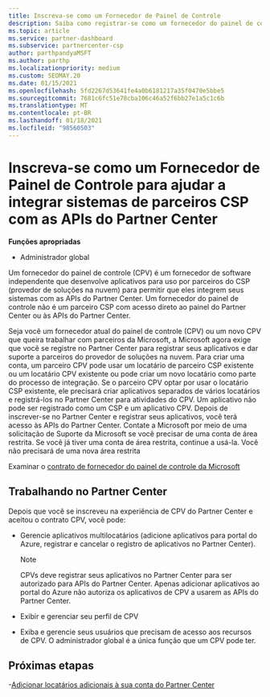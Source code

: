 ```yaml
---
title: Inscreva-se como um Fornecedor de Painel de Controle
description: Saiba como registrar-se como um fornecedor do painel de controle (CPV) no Partner Center para que você possa integrar melhor os sistemas de parceiros CSP com as APIs do Partner Center.
ms.topic: article
ms.service: partner-dashboard
ms.subservice: partnercenter-csp
author: parthpandyaMSFT
ms.author: parthp
ms.localizationpriority: medium
ms.custom: SEOMAY.20
ms.date: 01/15/2021
ms.openlocfilehash: 5fd2267d53641fe4a0b6181217a35f0470e5bbe5
ms.sourcegitcommit: 7681c6fc51e78cba106c46a52f6bb27e1a5c1c6b
ms.translationtype: MT
ms.contentlocale: pt-BR
ms.lasthandoff: 01/18/2021
ms.locfileid: "98560503"
---
```

# <a name="enroll-as-a-control-panel-vendor-to-help-integrate-csp-partner-systems-with-partner-center-apis"></a>Inscreva-se como um Fornecedor de Painel de Controle para ajudar a integrar sistemas de parceiros CSP com as APIs do Partner Center


**Funções apropriadas**

- Administrador global

Um fornecedor do painel de controle (CPV) é um fornecedor de software independente que desenvolve aplicativos para uso por parceiros do CSP (provedor de soluções na nuvem) para permitir que eles integrem seus sistemas com as APIs do Partner Center. Um fornecedor do painel de controle não é um parceiro CSP com acesso direto ao painel do Partner Center ou às APIs do Partner Center.

Seja você um fornecedor atual do painel de controle (CPV) ou um novo CPV que queira trabalhar com parceiros da Microsoft, a Microsoft agora exige que você se registre no Partner Center para registrar seus aplicativos e dar suporte a parceiros do provedor de soluções na nuvem. Para criar uma conta, um parceiro CPV pode usar um locatário de parceiro CSP existente ou um locatário CPV existente ou pode criar um novo locatário como parte do processo de integração. Se o parceiro CPV optar por usar o locatário CSP existente, ele precisará criar aplicativos separados de vários locatários e registrá-los no Partner Center para atividades do CPV. Um aplicativo não pode ser registrado como um CSP e um aplicativo CPV. Depois de inscrever-se no Partner Center e registrar seus aplicativos, você terá acesso às APIs do Partner Center.  Contate a Microsoft por meio de uma solicitação de Suporte da Microsoft se você precisar de uma conta de área restrita. Se você já tiver uma conta de área restrita, continue a usá-la. Você não precisará de uma nova área restrita

Examinar o [contrato de fornecedor do painel de controle da Microsoft](https://go.microsoft.com/fwlink/?linkid=2055198)


## <a name="working-in-partner-center"></a>Trabalhando no Partner Center

Depois que você se inscreveu na experiência de CPV do Partner Center e aceitou o contrato CPV, você pode:

- Gerencie aplicativos multilocatários (adicione aplicativos para portal do Azure, registrar e cancelar o registro de aplicativos no Partner Center).

    >[!Note] 
    >CPVs deve registrar seus aplicativos no Partner Center para ser autorizado para APIs do Partner Center. Apenas adicionar aplicativos ao portal do Azure não autoriza os aplicativos de CPV a usarem as APIs do Partner Center. 

- Exibir e gerenciar seu perfil de CPV 

- Exiba e gerencie seus usuários que precisam de acesso aos recursos de CPV. O administrador global é a única função que um CPV pode ter.

## <a name="next-steps"></a>Próximas etapas

-[Adicionar locatários adicionais à sua conta do Partner Center](multi-tenant-account.md)